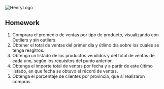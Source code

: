 ![HenryLogo](https://d31uz8lwfmyn8g.cloudfront.net/Assets/logo-henry-white-lg.png)

## Homework

1. Comprara el promedio de ventas por tipo de producto, visualizando con Outliers y sin outliers.
2. Obtener el total de ventas del primer día y útlimo día sobre los cuales se tenga resgitros.
3. Obtenga un listado de los productos vendidos y del total de ventas de cada uno, según los requisitos del punto anterior.
4. Obtenga el importe total de ventas por fecha y a partir de este último listado, en que fecha se obtuvo el récord de ventas.
5. Obtenga el porcentaje de clientes por provincia, que sí realizaron compras.